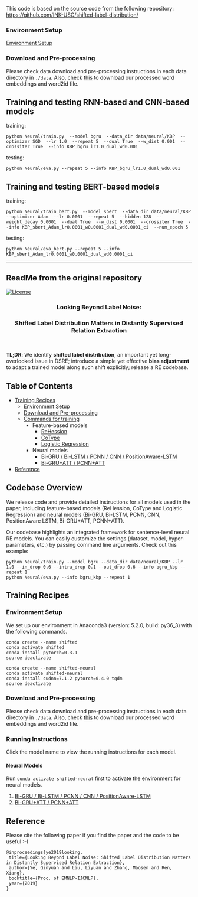 This code is based on the source code from the following repository:
https://github.com/INK-USC/shifted-label-distribution/

### Environment Setup
[Environment Setup](#environment-setup)

### Download and Pre-processing

Please check data download and pre-processing instructions in each data directory in `./data`. Also, check [this](data/neural/vocab/README.md) to download our processed word embeddings and word2id file.



## Training and testing RNN-based and CNN-based models
training:
```
python Neural/train.py  --model bgru  --data_dir data/neural/KBP  --optimizer SGD  --lr 1.0  --repeat 5  --dual True  --w_dist 0.001  --crossiter True  --info KBP_bgru_lr1.0_dual_wd0.001
```

testing:
```
python Neural/eva.py --repeat 5 --info KBP_bgru_lr1.0_dual_wd0.001
```


## Training and testing BERT-based models
training:
```
python Neural/train_bert.py  --model sbert  --data_dir data/neural/KBP  --optimizer Adam  --lr 0.0001  --repeat 5  --hidden 128  --weight_decay 0.0001  --dual True  --w_dist 0.0001  --crossiter True  --info KBP_sbert_Adam_lr0.0001_w0.0001_dual_wd0.0001_ci  --num_epoch 5 
```

testing:
```
python Neural/eva_bert.py --repeat 5 --info KBP_sbert_Adam_lr0.0001_w0.0001_dual_wd0.0001_ci
```




-----------------------------------------------------------------------------------------------------------------------
<h2>ReadMe from the original repository</h2>

[![License](https://img.shields.io/badge/License-Apache%202.0-blue.svg)](https://opensource.org/licenses/Apache-2.0)


<h3 align="center">Looking Beyond Label Noise:</h3>
<h3 align="center">Shifted Label Distribution Matters in Distantly Supervised Relation Extraction</h3>

&nbsp;

__TL;DR__: We identify __shifted label distribution__, an important yet long-overlooked issue in DSRE; introduce a simple yet effective __bias adjustment__ to adapt a trained model along such shift explicitly; release a RE codebase. 

## Table of Contents


- [Training Recipes](#training-recipes)
    - [Environment Setup](#environment-setup)
    - [Download and Pre-processing](#download-and-pre-processing)
    - [Commands for training](#running-instructions)
        - Feature-based models
            - [ReHession](ReHession/README.md)
            - [CoType](CoType/README.md)
            - [Logistic Regression](LogisticRegression/README.md)
        - Neural models
            - [Bi-GRU / Bi-LSTM / PCNN / CNN / PositionAware-LSTM](Neural/README.md)
            - [Bi-GRU+ATT / PCNN+ATT](NeuralATT/README.md)
- [Reference](#reference)



## Codebase Overview

We release code and provide detailed instructions for all models used in the paper, 
including feature-based models (ReHession, CoType and Logistic Regression) 
and neural models (Bi-GRU, Bi-LSTM, PCNN, CNN, PositionAware LSTM, Bi-GRU+ATT, PCNN+ATT). 

Our codebase highlights an integrated framework for sentence-level neural RE models. 
You can easily customize the settings (dataset, model, hyper-parameters, etc.) by passing command line arguments.
Check out this example:

```
python Neural/train.py --model bgru --data_dir data/neural/KBP --lr 1.0 --in_drop 0.6 --intra_drop 0.1 --out_drop 0.6 --info bgru_kbp --repeat 1
python Neural/eva.py --info bgru_kbp --repeat 1
```
## Training Recipes

### Environment Setup
We set up our environment in Anaconda3 (version: 5.2.0, build: py36_3) with the following commands.
```
conda create --name shifted
conda activate shifted
conda install pytorch=0.3.1
source deactivate

conda create --name shifted-neural
conda activate shifted-neural
conda install cudnn=7.1.2 pytorch=0.4.0 tqdm
source deactivate
```

### Download and Pre-processing

Please check data download and pre-processing instructions in each data directory in `./data`. Also, check [this](data/neural/vocab/README.md) to download our processed word embeddings and word2id file.


### Running Instructions

Click the model name to view the running instructions for each model.

#### Neural Models

Run `conda activate shifted-neural` first to activate the environment for neural models.

1. [Bi-GRU / Bi-LSTM / PCNN / CNN / PositionAware-LSTM](Neural/README.md)
2. [Bi-GRU+ATT / PCNN+ATT](NeuralATT/README.md)


## Reference
Please cite the following paper if you find the paper and the code to be useful :-)
```
@inproceedings{ye2019looking,
 title={Looking Beyond Label Noise: Shifted Label Distribution Matters in Distantly Supervised Relation Extraction},
 author={Ye, Qinyuan and Liu, Liyuan and Zhang, Maosen and Ren, Xiang},
 booktitle={Proc. of EMNLP-IJCNLP},
 year={2019}
}
```
